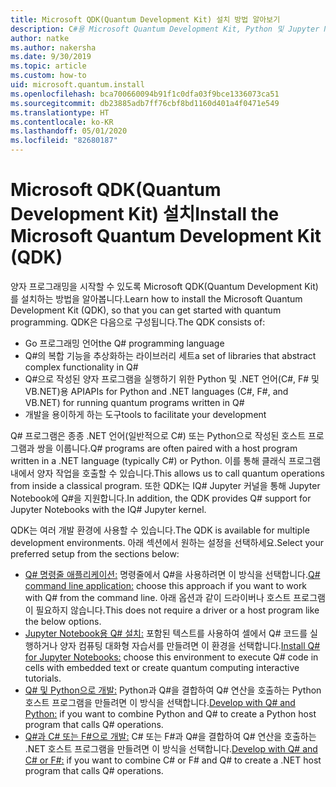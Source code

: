 ```yaml
---
title: Microsoft QDK(Quantum Development Kit) 설치 방법 알아보기
description: C#용 Microsoft Quantum Development Kit, Python 및 Jupyter Notebook 환경을 설치하는 방법을 알아봅니다.
author: natke
ms.author: nakersha
ms.date: 9/30/2019
ms.topic: article
ms.custom: how-to
uid: microsoft.quantum.install
ms.openlocfilehash: bca700660094b91f1c0dfa03f9bce1336073ca51
ms.sourcegitcommit: db23885adb7ff76cbf8bd1160d401a4f0471e549
ms.translationtype: HT
ms.contentlocale: ko-KR
ms.lasthandoff: 05/01/2020
ms.locfileid: "82680187"
---
```

# <a name="install-the-microsoft-quantum-development-kit-qdk"></a><span data-ttu-id="9a90f-103">Microsoft QDK(Quantum Development Kit) 설치</span><span class="sxs-lookup"><span data-stu-id="9a90f-103">Install the Microsoft Quantum Development Kit (QDK)</span></span>

<span data-ttu-id="9a90f-104">양자 프로그래밍을 시작할 수 있도록 Microsoft QDK(Quantum Development Kit)를 설치하는 방법을 알아봅니다.</span><span class="sxs-lookup"><span data-stu-id="9a90f-104">Learn how to install the Microsoft Quantum Development Kit (QDK), so that you can get started with quantum programming.</span></span> <span data-ttu-id="9a90f-105">QDK은 다음으로 구성됩니다.</span><span class="sxs-lookup"><span data-stu-id="9a90f-105">The QDK consists of:</span></span>

- <span data-ttu-id="9a90f-106">Go 프로그래밍 언어</span><span class="sxs-lookup"><span data-stu-id="9a90f-106">the Q# programming language</span></span>
- <span data-ttu-id="9a90f-107">Q#의 복합 기능을 추상화하는 라이브러리 세트</span><span class="sxs-lookup"><span data-stu-id="9a90f-107">a set of libraries that abstract complex functionality in Q#</span></span>
- <span data-ttu-id="9a90f-108">Q#으로 작성된 양자 프로그램을 실행하기 위한 Python 및 .NET 언어(C#, F# 및 VB.NET)용 API</span><span class="sxs-lookup"><span data-stu-id="9a90f-108">APIs for Python and .NET languages (C#, F#, and VB.NET) for running quantum programs written in Q#</span></span>
- <span data-ttu-id="9a90f-109">개발을 용이하게 하는 도구</span><span class="sxs-lookup"><span data-stu-id="9a90f-109">tools to facilitate your development</span></span>

<span data-ttu-id="9a90f-110">Q# 프로그램은 종종 .NET 언어(일반적으로 C#) 또는 Python으로 작성된 호스트 프로그램과 쌍을 이룹니다.</span><span class="sxs-lookup"><span data-stu-id="9a90f-110">Q# programs are often paired with a host program written in a .NET language (typically C#) or Python.</span></span> <span data-ttu-id="9a90f-111">이를 통해 클래식 프로그램 내에서 양자 작업을 호출할 수 있습니다.</span><span class="sxs-lookup"><span data-stu-id="9a90f-111">This allows us to call quantum operations from inside a classical program.</span></span>
<span data-ttu-id="9a90f-112">또한 QDK는 IQ# Jupyter 커널을 통해 Jupyter Notebook에 Q#을 지원합니다.</span><span class="sxs-lookup"><span data-stu-id="9a90f-112">In addition, the QDK provides Q# support for Jupyter Notebooks with the IQ# Jupyter kernel.</span></span>

<span data-ttu-id="9a90f-113">QDK는 여러 개발 환경에 사용할 수 있습니다.</span><span class="sxs-lookup"><span data-stu-id="9a90f-113">The QDK is available for multiple development environments.</span></span> <span data-ttu-id="9a90f-114">아래 섹션에서 원하는 설정을 선택하세요.</span><span class="sxs-lookup"><span data-stu-id="9a90f-114">Select your preferred setup from the sections below:</span></span>

- <span data-ttu-id="9a90f-115">[Q# 명령줄 애플리케이션:](xref:microsoft.quantum.install.standalone) 명령줄에서 Q#을 사용하려면 이 방식을 선택합니다.</span><span class="sxs-lookup"><span data-stu-id="9a90f-115">[Q# command line application:](xref:microsoft.quantum.install.standalone) choose this approach if you want to work with Q# from the command line.</span></span> <span data-ttu-id="9a90f-116">아래 옵션과 같이 드라이버나 호스트 프로그램이 필요하지 않습니다.</span><span class="sxs-lookup"><span data-stu-id="9a90f-116">This does not require a driver or a host program like the below options.</span></span>
- <span data-ttu-id="9a90f-117">[Jupyter Notebook용 Q# 설치:](xref:microsoft.quantum.install.jupyter) 포함된 텍스트를 사용하여 셀에서 Q# 코드를 실행하거나 양자 컴퓨팅 대화형 자습서를 만들려면 이 환경을 선택합니다.</span><span class="sxs-lookup"><span data-stu-id="9a90f-117">[Install Q# for Jupyter Notebooks:](xref:microsoft.quantum.install.jupyter) choose this environment to execute Q# code in cells with embedded text or create quantum computing interactive tutorials.</span></span> 
- <span data-ttu-id="9a90f-118">[Q# 및 Python으로 개발:](xref:microsoft.quantum.install.python) Python과 Q#을 결합하여 Q# 연산을 호출하는 Python 호스트 프로그램을 만들려면 이 방식을 선택합니다.</span><span class="sxs-lookup"><span data-stu-id="9a90f-118">[Develop with Q# and Python:](xref:microsoft.quantum.install.python) if you want to combine Python and Q# to create a Python host program that calls Q# operations.</span></span>
- <span data-ttu-id="9a90f-119">[Q#과 C# 또는 F#으로 개발:](xref:microsoft.quantum.install.cs) C# 또는 F#과 Q#을 결합하여 Q# 연산을 호출하는 .NET 호스트 프로그램을 만들려면 이 방식을 선택합니다.</span><span class="sxs-lookup"><span data-stu-id="9a90f-119">[Develop with Q# and C# or F#:](xref:microsoft.quantum.install.cs) if you want to combine C# or F# and Q# to create a .NET host program that calls Q# operations.</span></span>
